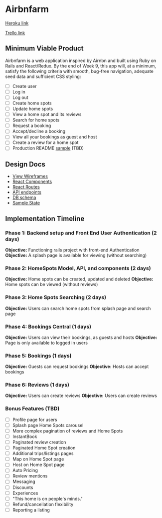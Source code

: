 # Airbnfarm

[Heroku link][heroku]

[Trello link][trello]

[heroku]: http://airbnfarm.herokuapp.com/
[trello]: https://trello.com/b/zbOIba2f/airnbn

## Minimum Viable Product

Airbnfarm is a web application inspired by Airnbn and built using Ruby on Rails and React/Redux. By the end of Week 9, this app will, at a minimum, satisfy the
following criteria with smooth, bug-free navigation, adequate seed data and
sufficient CSS styling:

- [ ] Create user
- [ ] Log in
- [ ] Log out
- [ ] Create home spots
- [ ] Update home spots
- [ ] View a home spot and its reviews
- [ ] Search for home spots
- [ ] Request a booking
- [ ] Accept/decline a booking
- [ ] View all your bookings as guest and host
- [ ] Create a review for a home spot
- [ ] Production README [sample](docs/production_readme.md) (TBD)

## Design Docs
* [View Wireframes][wireframes]
* [React Components][components]
* [React Routes][routes]
* [API endpoints][api-endpoints]
* [DB schema][schema]
* [Sample State][sample-state]

[wireframes]: wireframes
[components]: component_hierarchy.md
[routes]: routes.md
[sample-state]: sample_state.md
[api-endpoints]: api_endpoints.md
[schema]: schema.md

## Implementation Timeline

### Phase 1: Backend setup and Front End User Authentication (2 days)

**Objective:** Functioning rails project with front-end Authentication
**Objective:** A splash page is available for viewing (without searching)

### Phase 2: HomeSpots Model, API, and components (2 days)

**Objective:** Home spots can be created, updated and deleted
**Objective:** Home spots can be viewed (without reviews)

### Phase 3: Home Spots Searching (2 days)
**Objective:** Users can search home spots from splash page and search page

### Phase 4: Bookings Central (1 days)
**Objective:** Users can view their bookings, as guests and hosts
**Objective:** Page is only available to logged in users

### Phase 5: Bookings (1 days)
**Objective:** Guests can request bookings
**Objective:** Hosts can accept bookings

### Phase 6: Reviews (1 days)
**Objective:** Users can create reviews
**Objective:** Users can create reviews


### Bonus Features (TBD)
- [ ] Profile page for users
- [ ] Splash page Home Spots carousel
- [ ] More complex pagination of reviews and Home Spots
- [ ] InstantBook
- [ ] Paginated review creation
- [ ] Paginated Home Spot creation
- [ ] Additional trips/listings pages
- [ ] Map on Home Spot page
- [ ] Host on Home Spot page
- [ ] Auto Pricing
- [ ] Review mentions
- [ ] Messaging
- [ ] Discounts
- [ ] Experiences
- [ ] "This home is on people's minds."
- [ ] Refund/cancellation flexibility
- [ ] Reporting a listing
